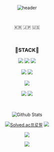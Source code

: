 <div align="center">
  
  ![header](https://capsule-render.vercel.app/api?type=cylinder&color=000000&height=150&section=header&text=PINGU52&fontColor=ffffff&fontSize=70&animation=fadeIn&fontAlignY=55)
  
  <br>

  <p>🇰🇷 🇯🇵 🇺🇸</p>

  <br>
  
  <h3>🌱STACK🌱</h3>
  <img src = "https://img.shields.io/badge/C-A8B9CC?&style=for-the-badge&logo=C&logoColor=white">
  <img src = "https://img.shields.io/badge/c++-00599C?style=for-the-badge&logo=c%2B%2B&logoColor=white">
  <img src = "https://img.shields.io/badge/python-3776AB?style=for-the-badge&logo=python&logoColor=white">

  <br>
  <br>
  <!-- <img src = "https://img.shields.io/badge/html5-E34F26?style=for-the-badge&logo=html5&logoColor=white">
  <img src = "https://img.shields.io/badge/css-1572B6?style=for-the-badge&logo=css3&logoColor=white">
  <img src = "https://img.shields.io/badge/javascript-F7DF1E?style=for-the-badge&logo=javascript&logoColor=black">
  <img src = "https://img.shields.io/badge/jquery-0769AD?style=for-the-badge&logo=jquery&logoColor=white"> -->
  <!-- <br>
  <br> -->
  <!-- <img src = "https://img.shields.io/badge/spring-6DB33F?style=for-the-badge&logo=spring&logoColor=white">
  <img src = "https://img.shields.io/badge/spring%20boot-6DB33F?style=for-the-badge&logo=spring%20boot&logoColor=white">
  <img src = "https://img.shields.io/badge/spring%20security-6DB33F?style=for-the-badge&logo=spring%20security&logoColor=white"> -->
  <!-- <br>
  <br> -->
  
  <img src = "https://img.shields.io/badge/MySQL-4479A1?style=for-the-badge&logo=MySQL&logoColor=white">
  <!-- <img src = "https://img.shields.io/badge/maria%20db-003545?style=for-the-badge&logo=mariadb&logoColor=white">
  <img src = "https://img.shields.io/badge/mssql-CC2927?style=for-the-badge&logo=microsoftsqlserver&logoColor=white"> -->
  <img src = "https://img.shields.io/badge/postgreSQL-4169E1?style=for-the-badge&logo=postgreSQL&logoColor=white">
  
  <!--
  <img src = "https://img.shields.io/badge/oracle-F80000?style=for-the-badge&logo=oracle&logoColor=white">
  <img src = "https://img.shields.io/badge/mongodb-47A248?style=for-the-badge&logo=mongodb&logoColor=white">
  <img src = "https://img.shields.io/badge/firebase-FFCA28?style=for-the-badge&logo=firebase&logoColor=black">
  <img src = "https://img.shields.io/badge/redis-DC382D?style=for-the-badge&logo=redis&logoColor=white">
  -->
  
   <br>
   <br>
   <img src = "https://img.shields.io/badge/tensorflow-FF6F00?style=for-the-badge&logo=tensorflow&logoColor=white">
   <!-- <img src = "https://img.shields.io/badge/keras-D00000?style=for-the-badge&logo=keras&logoColor=white">
   <img src = "https://img.shields.io/badge/pytorch-EE4C2C?style=for-the-badge&logo=pytorch&logoColor=white"> -->

   <br>
   <br>
   <img src = "https://img.shields.io/badge/docker-2496ED?style=for-the-badge&logo=docker&logoColor=white">
   <img src = "https://img.shields.io/badge/kubernetes-326CE5?style=for-the-badge&logo=kubernetes&logoColor=white">
   <!-- <img src = "https://img.shields.io/badge/sonarqube-4E9BCD?style=for-the-badge&logo=sonarqube&logoColor=white"> -->
   
   <br>
   <br>
   <br>

![Github Stats](https://github-readme-stats-pingu52s-projects.vercel.app/api?username=pingu52&show_icons=true&theme=jolly&include_all_commits=true&count_private=true)

[![Solved.ac프로필](http://mazassumnida.wtf/api/v2/generate_badge?boj=pingu52)](https://solved.ac/pingu52) <img src="http://mazandi.herokuapp.com/api?handle=pingu52&theme=dracular" />

<a href="https://github.com/pingu52"><img src="https://hits.seeyoufarm.com/api/count/incr/badge.svg?url=https%3A%2F%2Fgithub.com%2Fpingu52&count_bg=%23000000&title_bg%23000000&icon=github.svg&icon_color=%23E7E7E7&title=GitHub&edge_flat=false)"/></a>

<!-- [![Top Lang](https://github-readme-stats-pingu52s-projects.vercel.app/api/top-langs/?username=pingu52&langs_count=10&layout=compact&theme=dark)](https://github.com/pingu52/pingu52) -->

<a href="https://www.linkedin.com/in/hyeonggyun-kim-52b76b245" target="_blank" rel="noopener noreferrer"><img src = "https://img.shields.io/badge/linkedin-0A66C2?style=for-the-badge&logo=linkedin&logoColor=white"></a>


</div>
